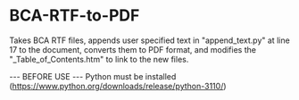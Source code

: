 # BCA-RTF-to-PDF
 Takes BCA RTF files, appends user specified text in "append_text.py" at line 17 to the document, converts them to PDF format, and modifies the "_Table_of_Contents.htm" to link to the new files.
 
 --- BEFORE USE ---
 Python must be installed (https://www.python.org/downloads/release/python-3110/)
